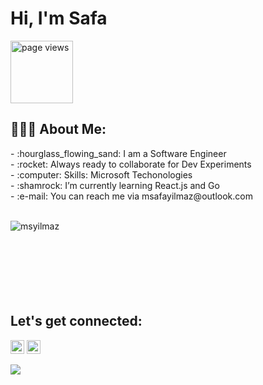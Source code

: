 # Hi, I'm Safa

<a href="https://github.com/msyilmaz">
 <img src="https://komarev.com/ghpvc/?username=msyilmaz&color=brightgreen" alt="page views" width="100" />
  </a>

<h2 align="left">👨🏻‍💻 About Me:</h2>
- :hourglass_flowing_sand: I am a Software Engineer </br>
- :rocket: Always ready to collaborate for Dev Experiments </br>
- :computer: Skills: Microsoft Techonologies  </br>
- :shamrock: I’m currently learning React.js and Go </br>
- :e-mail: You can reach me via msafayilmaz@outlook.com </br>

</br>
<p><img align="left" src="https://github-readme-stats.vercel.app/api/top-langs?username=msyilmaz&show_icons=true&locale=en&layout=compact" alt="msyilmaz" /></p>

</br></br></br></br></br></br></br>

<h2 align="left">Let's get connected:</h2>

<p>
  <a href="https://www.linkedin.com/in/msafayilmaz/" target="_blank"><img alt="LinkedIn" src="https://img.shields.io/badge/@msafayilmaz-%230077B5.svg?style=flat-square&logo=linkedin&logoColor=white" height=22/></a>
  <a href="mailto:msafayilmaz@outlook.com" target="_blank"><img alt="Mail" src="https://img.shields.io/badge/msafayilmaz@outlook.com-c14438?style=flat-square&logo=Gmail&logoColor=white" height=22/></a>
</p>

<img src="https://github-readme-stats.vercel.app/api?username=msyilmaz&show_icons=true">
